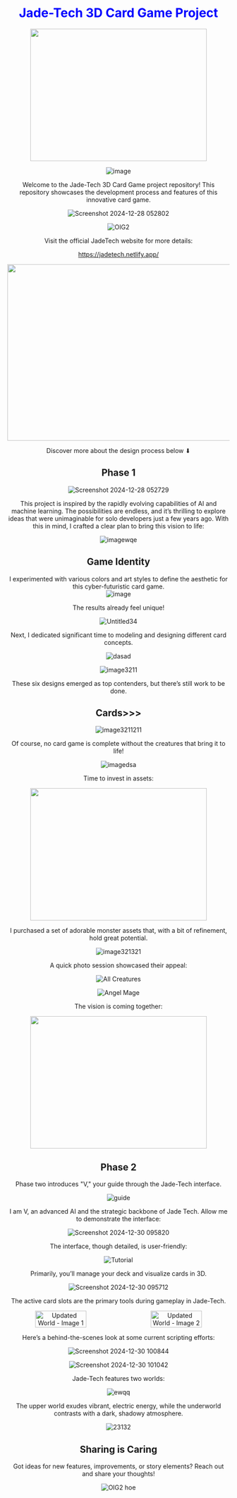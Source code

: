 <div align="center">
       
# <span style="color:blue">Jade-Tech 3D Card Game Project</span>  

<img src="https://media1.giphy.com/media/v1.Y2lkPTc5MGI3NjExcmxmMmJldW5pYmpmeGxqbmhkeG1pYm5pazg1bDdjdTNyNWZramZyZCZlcD12MV9pbnRlcm5hbF9naWZfYnlfaWQmY3Q9Zw/qESBZRcLXrFUbE9r8Z/giphy.webp" width="400" height="300" />

![image](https://github.com/user-attachments/assets/679a22dc-f7b0-4c23-8134-68fa95ca0313)

Welcome to the Jade-Tech 3D Card Game project repository! This repository showcases the development process and features of this innovative card game.     

![Screenshot 2024-12-28 052802](https://github.com/user-attachments/assets/891357ac-8b90-427c-9624-ef4a48491215)


![OIG2](https://github.com/Mysticwaan/JadeTech/assets/136006928/023d7776-24c2-4db3-b844-045d68d49aa5)

Visit the official JadeTech website for more details:

https://jadetech.netlify.app/

<img src="https://github.com/user-attachments/assets/aa952293-9ff9-4b00-b60f-07aa69a09f15" width="800" height="400" />

Discover more about the design process below &#x2B07;

## Phase 1

![Screenshot 2024-12-28 052729](https://github.com/user-attachments/assets/f6fb8dee-a7db-4de4-a5b6-14651d12aec6)

This project is inspired by the rapidly evolving capabilities of AI and machine learning. The possibilities are endless, and it’s thrilling to explore ideas that were unimaginable for solo developers just a few years ago. With this in mind, I crafted a clear plan to bring this vision to life:

![imagewqe](https://github.com/user-attachments/assets/d6724182-77f6-4cf5-8887-81d78539a4d1)

## Game Identity
I experimented with various colors and art styles to define the aesthetic for this cyber-futuristic card game.  
![image](https://github.com/user-attachments/assets/4bf759d3-1665-4069-9464-45fe4f9ba3e2)

The results already feel unique!

![Untitled34](https://github.com/user-attachments/assets/4489abf8-73d5-432e-899a-902bc58c1213)

Next, I dedicated significant time to modeling and designing different card concepts.

![dasad](https://github.com/user-attachments/assets/07ec8cb6-8ec8-4c68-a6f3-8912ed2ebd8b)

![image3211](https://github.com/user-attachments/assets/7af187ed-a459-40d5-9718-ace3aa48027a)

These six designs emerged as top contenders, but there’s still work to be done.

## Cards>>>
![image3211211](https://github.com/user-attachments/assets/3ba8908c-5ff5-4eed-af20-c5fb2f92393d)

Of course, no card game is complete without the creatures that bring it to life!

![imagedsa](https://github.com/user-attachments/assets/57b34bfa-7155-4a79-aef8-eba84f6122e1)

Time to invest in assets:

<img src="https://i.giphy.com/media/v1.Y2lkPTc5MGI3NjExdjN0eHI2aGYxem81aDZpczU1cmNybWd6ZXlwcjZlZmRwN3FnaHgyaiZlcD12MV9pbnRlcm5hbF9naWZfYnlfaWQmY3Q9Zw/3Jhdg8Qro5kMo/giphy.gif" width="400" height="300" />

I purchased a set of adorable monster assets that, with a bit of refinement, hold great potential.

![image321321](https://github.com/user-attachments/assets/fdf1c242-46e2-481b-835b-bbd6d45c2996)

A quick photo session showcased their appeal:

![All Creatures](https://github.com/user-attachments/assets/913ecaea-cbeb-44e0-8a90-a25ceee08a5a)

![Angel Mage](https://github.com/user-attachments/assets/f89f6498-7d02-4d2c-9eae-d06e74b155bf)

The vision is coming together:

<img src="https://media4.giphy.com/media/v1.Y2lkPTc5MGI3NjExdHk4NDFpZ2ZteG83b3gxZG1zbHhicGN6Nzd6eWh0ZzNleTNnanE1OSZlcD12MV9pbnRlcm5hbF9naWZfYnlfaWQmY3Q9Zw/SmJVNXpTsoqh8DgCOe/giphy.webp" width="400" height="300" />

## Phase 2
Phase two introduces "V," your guide through the Jade-Tech interface. 

![guide](https://github.com/user-attachments/assets/56a16049-2e9b-461b-ba22-eba4b31332c5)

I am V, an advanced AI and the strategic backbone of Jade Tech. Allow me to demonstrate the interface:

![Screenshot 2024-12-30 095820](https://github.com/user-attachments/assets/6cc7dbb0-6ff2-4b06-a037-b6157556b752)

The interface, though detailed, is user-friendly:

![Tutorial](https://github.com/user-attachments/assets/0799acca-1bd5-441b-86a4-30a9e90358c7)

Primarily, you’ll manage your deck and visualize cards in 3D.

![Screenshot 2024-12-30 095712](https://github.com/user-attachments/assets/3703d77a-7b73-4cbf-838e-5bb063af56b6)

The active card slots are the primary tools during gameplay in Jade-Tech.

<div style="display: flex; justify-content: space-between;">

  <img src="https://github.com/user-attachments/assets/6d42c93e-fb84-45f4-b1da-98ed0a61f39e" alt="Updated World - Image 1" style="width: 48%;">

  <img src="https://github.com/user-attachments/assets/3a66f1e5-7f72-42d2-9b16-cd9caf4969cf" alt="Updated World - Image 2" style="width: 48%;">

</div>

Here’s a behind-the-scenes look at some current scripting efforts:

![Screenshot 2024-12-30 100844](https://github.com/user-attachments/assets/d8f96465-5026-43ed-bf92-85176a2bb02a)

![Screenshot 2024-12-30 101042](https://github.com/user-attachments/assets/246b47e4-e358-4131-a836-13895acfa415)

Jade-Tech features two worlds:

![ewqq](https://github.com/user-attachments/assets/15f1055b-3cb0-434d-9b4c-03e99807d87d)

The upper world exudes vibrant, electric energy, while the underworld contrasts with a dark, shadowy atmosphere.

![23132](https://github.com/user-attachments/assets/03dd796c-c0f3-46d1-9ac4-79f527a1929a)

## Sharing is Caring
Got ideas for new features, improvements, or story elements? Reach out and share your thoughts!

![OIG2 hoe](https://github.com/Mysticwaan/JadeTech/assets/136006928/8e78b643-5410-461d-8169-a9cde82b57da) 
